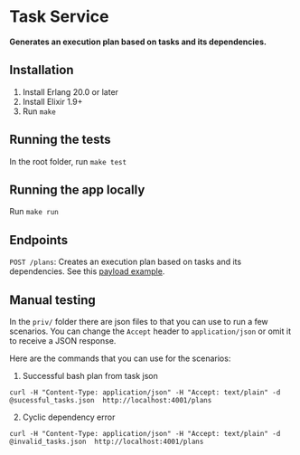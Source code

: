 # Task Service

**Generates an execution plan based on tasks and its dependencies.**


## Installation
1. Install Erlang 20.0 or later
2. Install Elixir 1.9+
3. Run `make`

## Running the tests
In the root folder, run `make test`

## Running the app locally
Run `make run`


## Endpoints
`POST /plans`: Creates an execution plan based on tasks and its dependencies. See this [payload example](priv/successful_tasks.json).

## Manual testing

In the `priv/` folder there are json files to that you can use to run a few scenarios. You can change the `Accept` header to `application/json` or omit it to receive a JSON response.

Here are the commands that you can use for the scenarios:

1. Successful bash plan from task json
```
curl -H "Content-Type: application/json" -H "Accept: text/plain" -d @sucessful_tasks.json  http://localhost:4001/plans
```

2. Cyclic dependency error
```
curl -H "Content-Type: application/json" -H "Accept: text/plain" -d @invalid_tasks.json  http://localhost:4001/plans
```
